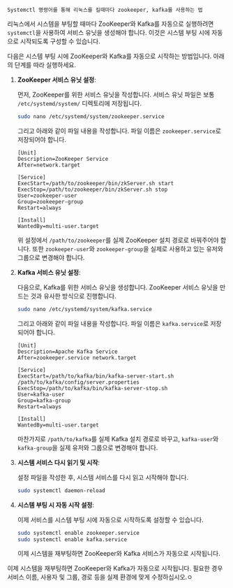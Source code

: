     Systemctl 명령어를 통해 리눅스를 킬때마다 zookeeper, kafka를 사용하는 법


리눅스에서 시스템을 부팅할 때마다 ZooKeeper와 Kafka를 자동으로 실행하려면 `systemctl`을 사용하여 서비스 유닛을 생성해야 합니다. 이것은 시스템 부팅 시에 자동으로 시작되도록 구성할 수 있습니다.

다음은 시스템 부팅 시에 ZooKeeper와 Kafka를 자동으로 시작하는 방법입니다. 아래의 단계를 따라 실행하세요.

1. **ZooKeeper 서비스 유닛 설정**:

   먼저, ZooKeeper를 위한 서비스 유닛을 작성합니다. 서비스 유닛 파일은 보통 `/etc/systemd/system/` 디렉토리에 저장됩니다.

   ```bash
   sudo nano /etc/systemd/system/zookeeper.service
   ```

   그리고 아래와 같이 파일 내용을 작성합니다. 파일 이름은 `zookeeper.service`로 저장되어야 합니다.

   ```plaintext
   [Unit]
   Description=ZooKeeper Service
   After=network.target
   
   [Service]
   ExecStart=/path/to/zookeeper/bin/zkServer.sh start
   ExecStop=/path/to/zookeeper/bin/zkServer.sh stop
   User=zookeeper-user
   Group=zookeeper-group
   Restart=always
   
   [Install]
   WantedBy=multi-user.target
   ```

   위 설정에서 `/path/to/zookeeper`를 실제 ZooKeeper 설치 경로로 바꿔주어야 합니다. 또한 `zookeeper-user`와 `zookeeper-group`을 실제로 사용하고 있는 유저와 그룹으로 변경해야 합니다.

2. **Kafka 서비스 유닛 설정**:

   다음으로, Kafka를 위한 서비스 유닛을 생성합니다. ZooKeeper 서비스 유닛을 만드는 것과 유사한 방식으로 진행합니다.

   ```bash
   sudo nano /etc/systemd/system/kafka.service
   ```

   그리고 아래와 같이 파일 내용을 작성합니다. 파일 이름은 `kafka.service`로 저장되어야 합니다.

   ```plaintext
   [Unit]
   Description=Apache Kafka Service
   After=zookeeper.service network.target
   
   [Service]
   ExecStart=/path/to/kafka/bin/kafka-server-start.sh /path/to/kafka/config/server.properties
   ExecStop=/path/to/kafka/bin/kafka-server-stop.sh
   User=kafka-user
   Group=kafka-group
   Restart=always
   
   [Install]
   WantedBy=multi-user.target
   ```

   마찬가지로 `/path/to/kafka`를 실제 Kafka 설치 경로로 바꾸고, `kafka-user`와 `kafka-group`을 실제 유저와 그룹으로 변경해야 합니다.

3. **시스템 서비스 다시 읽기 및 시작**:

   설정 파일을 작성한 후, 시스템 서비스를 다시 읽고 시작해야 합니다.

   ```bash
   sudo systemctl daemon-reload
   ```

4. **시스템 부팅 시 자동 시작 설정**:

   이제 서비스를 시스템 부팅 시에 자동으로 시작하도록 설정할 수 있습니다.

   ```bash
   sudo systemctl enable zookeeper.service
   sudo systemctl enable kafka.service
   ```

   이제 시스템을 재부팅하면 ZooKeeper와 Kafka 서비스가 자동으로 시작됩니다.

이제 시스템을 재부팅하면 ZooKeeper와 Kafka가 자동으로 시작됩니다. 필요한 경우 서비스 이름, 사용자 및 그룹, 경로 등을 실제 환경에 맞게 수정하십시오.ㅇ